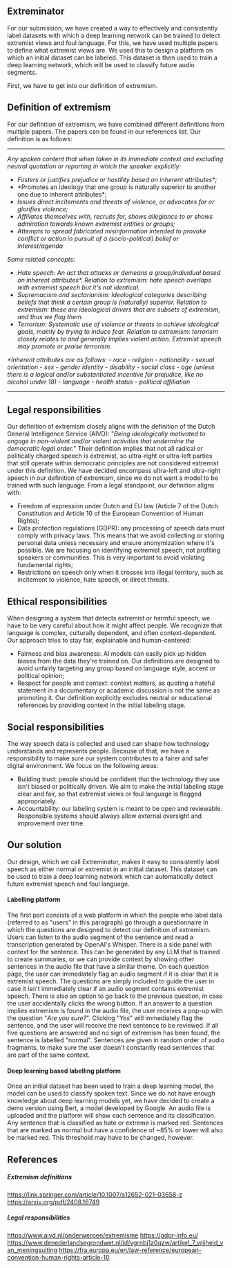 ## Extreminator
For our submission, we have created a way to effectively and consistently label datasets with which a deep learning network can be trained to detect extremist views and foul language. For this, we have used multiple papers to define what extremist views are. We used this to design a platform on which an initial dataset can be labeled. This dataset is then used to train a deep learning network, which will be used to classify future audio segments.

First, we have to get into our definition of extremism.

## Definition of extremism
For our definition of extremism, we have combined different definitions from multiple papers. The papers can be found in our references list. Our definition is as follows:

*** 
*Any spoken content that when taken in its immediate context and excluding neutral quotation or reporting in which the speaker explicitly:*
- *Fosters or justifies prejudice or hostility based on inherent attributes\*;*
- *Promotes an ideology that one group is naturally superior to another one due to inherent attributes\*;
- *Issues direct incitements and threats of violence, or advocates for or glorifies violence;*
- *Affiliates themselves with, recruits for, shows allegiance to or shows admiration towards known extremist entities or groups;*
- *Attempts to spread fabricated misinformation intended to provoke conflict or action in pursuit of a (socio-political) belief or interest/agenda*

*Some related concepts:*
- *Hate speech: An act that attacks or demeans a group/individual based on inherent attributes\*. Relation to extremism: hate speech overlaps with extremist speech but it's not identical.*
- *Supremacism and sectarianism: Ideological categories describing beliefs that think a certain group is (naturally) superior.*
  *Relation to extremism: these are ideological drivers that are subsets of extremism, and thus we flag them.*
- *Terrorism: Systematic use of violence or threats to achieve ideological goals, mainly by trying to induce fear.*
  *Relation to extremism: terrorism closely relates to and generally implies violent action. Extremist speech may promote or praise terrorism.*

*\*Inherent attributes are as follows:*
	- *race*
	- *religion*
	- *nationality*
	- *sexual orientation*
	- *sex*
	- *gender identity*
	- *disability*
	- *social class*
	- *age (unless there is a logical and/or substantiated incentive for prejudice, like no alcohol under 18)*
	- *language*
	- *health status*
	- *political affiliation*
***
## Legal responsibilities
Our definition of extremism closely aligns with the definition of the Dutch General Intelligence Service (AIVD): "*Being ideologically motivated to engage in non-violent and/or violent
activities that undermine the democratic legal order.*" Their definition implies that not all radical or politically charged speech is extremist, so ultra-right or ultra-left parties that still operate within democratic principles are not considered extremist under this definition. We have decided encompass ultra-left and ultra-right speech in our definition of extremism, since we do not want a model to be trained with such language.
From a legal standpoint, our definition aligns with:
- Freedom of expression under Dutch and EU law (Article 7 of the Dutch Constitution and Article 10 of the European Convention of Human Rights);
- Data protection regulations (GDPR): any processing of speech data must comply with privacy laws. This means that we avoid collecting or storing personal data unless necessary and ensure anonymization where it's possible. We are focusing on identifying extremist speech, not profiling speakers or communities. This is very important to avoid violating fundamental rights;
- Restrictions on speech only when it crosses into illegal territory, such as incitement to violence, hate speech, or direct threats.

## Ethical responsibilities
When designing a system that detects extremist or harmful speech, we have to be very careful about how it might affect people. We recognize that language is complex, culturally dependent, and often context-dependent. Our approach tries to stay fair, explainable and human-centered:
- Fairness and bias awareness: AI models can easily pick up hidden biases from the data they're trained on. Our definitions are designed to avoid unfairly targeting any group based on language style, accent or political opinion;
- Respect for people and context: context matters, as quoting a hateful statement in a documentary or academic discussion is not the same as promoting it. Our definition explicitly excludes neutral or educational references by providing context in the initial labeling stage.

## Social responsibilities
The way speech data is collected and used can shape how technology understands and represents people. Because of that, we have a responsibility to make sure our system contributes to a fairer and safer digital environment. We focus on the following areas:
- Building trust: people should be confident that the technology they use isn't biased or politically driven. We aim to make the initial labeling stage clear and fair, so that extremist views or foul language is flagged appropriately.
- Accountability: our labeling system is meant to be open and reviewable. Responsible systems should always allow external oversight and improvement over time.

## Our solution
Our design, which we call Extreminator, makes it easy to consistently label speech as either normal or extremist in an initial dataset. This dataset can be used to train a deep learning network which can automatically detect future extremist speech and foul language.

#### Labelling platform
The first part consists of a web platform in which the people who label data (referred to as "users" in this paragraph) go through a questionnaire in which the questions are designed to detect our definition of extremism. Users can listen to the audio segment of the sentence and read a transcription generated by OpenAI's Whisper. There is a side panel with context for the sentence. This can be generated by any LLM that is trained to create summaries, or we can provide context by showing other sentences in the audio file that have a similar theme. On each question page, the user can immediately flag an audio segment if it is clear that it is extremist speech. The questions are simply included to guide the user in case it isn't immediately clear if an audio segment contains extremist speech. There is also an option to go back to the previous question, in case the user accidentally clicks the wrong button. If an answer to a question implies extremism is found in the audio file, the user receives a pop-up with the question "*Are you sure?*". Clicking "*Yes*" will immediately flag the sentence, and the user will receive the next sentence to be reviewed. If all five questions are answered and no sign of extremism has been found, the sentence is labelled "normal". Sentences are given in random order of audio fragments, to make sure the user doesn't constantly read sentences that are part of the same context.

#### Deep learning based labelling platform
Once an initial dataset has been used to train a deep learning model, the model can be used to classify spoken text. Since we do not have enough knowledge about deep learning models yet, we have decided to create a demo version using Bert, a model developed by Google. An audio file is uploaded and the platform will show each sentence and its classification. Any sentence that is classified as hate or extreme is marked red. Sentences that are marked as normal but have a confidence of ~85% or lower will also be marked red. This threshold may have to be changed, however.

## References
##### Extremism definitions
https://link.springer.com/article/10.1007/s12652-021-03658-z
https://arxiv.org/pdf/2408.16749

##### Legal responsibilities
https://www.aivd.nl/onderwerpen/extremisme
https://gdpr-info.eu/
https://www.denederlandsegrondwet.nl/id/vgrnbj1z0qzw/artikel_7_vrijheid_van_meningsuiting
https://fra.europa.eu/en/law-reference/european-convention-human-rights-article-10